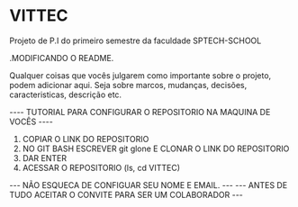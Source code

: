 # VITTEC
Projeto de P.I do primeiro semestre da faculdade SPTECH-SCHOOL

.MODIFICANDO O README. 

Qualquer coisas que vocês julgarem como importante sobre o projeto, podem adicionar aqui. Seja sobre marcos,
mudanças, decisões, caracteristicas, descrição etc.

---- TUTORIAL PARA CONFIGURAR O REPOSITORIO NA MAQUINA DE VOCÊS ----

1. COPIAR O LINK DO REPOSITORIO
2. NO GIT BASH ESCREVER git glone E CLONAR O LINK DO REPOSITORIO
3. DAR ENTER
4. ACESSAR O REPOSITORIO (ls, cd VITTEC)


--- NÃO ESQUECA DE CONFIGUAR SEU NOME E EMAIL. ---
--- ANTES DE TUDO ACEITAR O CONVITE PARA SER UM COLABORADOR ---